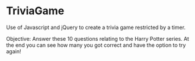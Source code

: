 # TriviaGame
Use of Javascript and jQuery to create a trivia game restricted by a timer.

Objective:
Answer these 10 questions relating to the Harry Potter series. At the end you can see how many you got correct and have the option to try again!
